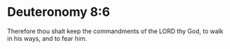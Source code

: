 # Deuteronomy 8:6

Therefore thou shalt keep the commandments of the LORD thy God, to walk in his ways, and to fear him.